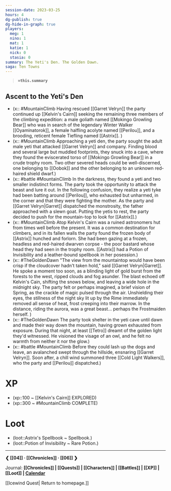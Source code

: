 ```yaml
---
session-date: 2023-03-25
hours: 4
dg-publish: true
dg-hide-in-graph: true
players: 
  meg: 1
  nino: 1
  mat: 1
  katie: 1
  nick: 0
  stasia: 0
summary: The Yeti's Den. The Golden Dawn.
saga: Ten Towns
---
```

> **`=this.summary`**
##  Ascent to the Yeti's Den
- (x:: #MountainClimb Having rescued [[Garret Velryn]] the party continued up [[Kelvin's Cairn]] seeking the remaining three members of the climbing expedition: a male goliath named [[Mokingo Growling Bear]] who was in search of the legendary Winter Walker [[Oyaminatorok]], a female halfling acolyte named [[Perilou]], and a brooding, reticent female Tiefling named [[Astrix]]. )
- (x:: #MountainClimb Approaching a yeti den, the party sought the adult male yeti that attacked [[Garret Velryn]] and company. Finding blood and several large but muddled footprints, they snuck into a cave, where they found the eviscerated torso of [[Mokingo Growling Bear]] in a crude trophy room. Two other severed heads could be well-discerned, one belonging to [[Oobok]] and the other belonging to an unknown red-haired shield dwarf.)
- (x:: #battle #MountainClimb In the darkness, they found a yeti and two smaller indistinct forms. The party took the opportunity to attack the beast and lure it out. In the following confusion, they realize a yeti tyke had been batting around [[Perilou]], who exhausted but unharmed, in the corner and that they were fighting the mother. As the party and [[Garret Velryn|Garret]] dispatched the monstrosity, the father approached with a slewn goat. Putting the yetis to rest, the party decided to push for the mountain-top to look for [[Astrix]].)
- (x:: #MountainClimb Atop Kelvin's Cairn was a ruined astronomers hut from times well before the present. It was a common destination for climbers, and in its fallen walls the party found the frozen body of [[Astrix]] hunched and forlorn. She had been gazing at a frozen, headless and red-haired dwarven corpse - the poor bastard whose head they had seen in the trophy room. [[Astrix]] had a Potion of Invisibility and a leather-bound spellbook in her posession.)
- (x:: #TheGoldenDawn "The view from the mountaintop would have been crisp if the cloudcover hadn't taken hold," said [[Garret Velryn|Garret]]. He spoke a moment too soon, as a blinding light of gold burst from the forests to the west, ripped clouds and fog asunder. The blast echoed off Kelvin's Cain, shifting the snows below, and leaving a wide hole in the midnight sky. The party felt or perhaps imagined, a brief vision of Spring, as the crackle of magic pulsed through the air. Unshielding their eyes, the stillness of the night sky lit up by the Rime immediately removed all sense of heat, frost creeping into their marrow. In the distance, riding the aurora, was a great beast... perhaps the Frostmaiden herself. )
- (x:: #TheGoldenDawn The party took shelter in the yeti cave until dawn and made their way down the mountain, having grown exhausted from exposure. During that night, at least [[Tetro]] dreamt of the golden light they'd witnessed. He visioned the visage of an owl, and he felt no warmth from neither it nor the glow.)
- (x:: #battle #MountainClimb Before they could lash up the dogs and leave, an avalanched swept through the hillside, ensnaring [[Garret Velryn]]. Soon after, a chill wind summoned three [[Cold Light Walkers]], who the party and [[Perilou]] dispatched.)

# XP
- (xp::100 ~ [[Kelvin's Cairn]] EXPLORED)
- (xp::300 ~ #MountainClimb COMPLETE)

# Loot
- (loot::Astrix's Spellbook ~ Spellbook.)
- (loot::Potion of Invisibility ~ Rare Potion.)
---
**❮ [[04]] · [[Chronicles]] ·  [[06]] ❯**

Journal: **[[Chronicles]] | [[Quests]] |  [[Characters]] | [[Battles]] | [[XP]] | [[Loot]] | [Calendar](https://app.fantasy-calendar.com/calendars/38f9e3f5098bac1f655a4fb4241f35eb)**

[[Icewind Quest| Return to homepage.]]
